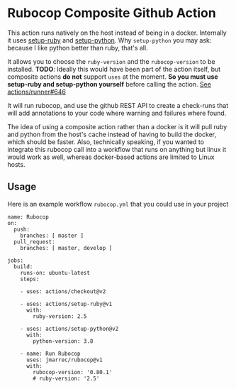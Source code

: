 # Rubocop Composite Github Action

This action runs natively on the host instead of being in a docker. Internally it uses [setup-ruby](https://github.com/actions/setup-ruby) and [setup-python](https://github.com/actions/setup-python). Why `setup-python` you may ask: because I like python better than ruby, that's all.

It allows you to choose the `ruby-version` and the `rubocop-version` to be installed. **TODO**: Ideally this would have been part of the action itself, but composite actions **do not** support `uses` at the moment. **So you must use setup-ruby and setup-python yourself** before calling the action. [See actions/runner#646](https://github.com/actions/runner/issues/646)

It will run rubocop, and use the github REST API to create a check-runs that will add annotations to your code where warning and failures where found.

The idea of using a composite action rather than a docker is it will pull ruby and python from the host's cache instead of having to build the docker, which should be faster.
Also, technically speaking, if you wanted to integrate this rubocop call into a workflow that runs on anything but linux it would work as well, whereas docker-based actions are limited
to Linux hosts.

## Usage

Here is an example workflow `rubocop.yml` that you could use in your project

```
name: Rubocop
on:
  push:
    branches: [ master ]
  pull_request:
    branches: [ master, develop ]

jobs:
  build:
    runs-on: ubuntu-latest
    steps:

    - uses: actions/checkout@v2

    - uses: actions/setup-ruby@v1
      with:
        ruby-version: 2.5

    - uses: actions/setup-python@v2
      with:
        python-version: 3.8

    - name: Run Rubocop
      uses: jmarrec/rubocop@v1
      with:
        rubocop-version: '0.80.1'
        # ruby-version: '2.5'
```
